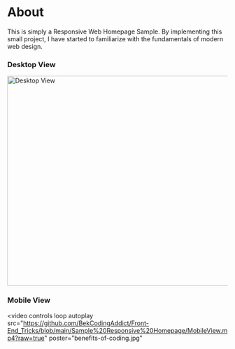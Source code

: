 # About
<p>This is simply a Responsive Web Homepage Sample. By implementing this small project, I have started to familiarize with the fundamentals of modern web design.</p>

### Desktop View
<img src="https://github.com/BekCodingAddict/Front-End_Tricks/blob/main/Sample%20Responsive%20Homepage/SampleResponsibeHomepage.png?raw=true" width="640" height="480" alt="Desktop View" title="Desktop View">

### Mobile View

<video
      controls
      loop
      autoplay
      src="https://github.com/BekCodingAddict/Front-End_Tricks/blob/main/Sample%20Responsive%20Homepage/MobileView.mp4?raw=true"
      poster="benefits-of-coding.jpg"
></video>

